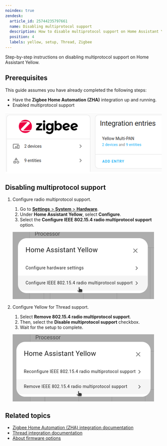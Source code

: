 ```yaml
---
noindex: true
zendesk:
  article_id: 25744235797661
  name: Disabling multiprotocol support
  description: How to disable multiprotocol support on Home Assistant Yellow
  position: 4
  labels: yellow, setup, Thread, Zigbee
---
```


Step-by-step instructions on disabling multiprotocol support on Home Assistant Yellow.

## Prerequisites

This guide assumes you have already completed the following steps:

- Have the **Zigbee Home Automation (ZHA)** integration up and running.
- Enabled multiprotocol support

![Screenshot showing the Multi-Pan integration entry](/static/img/yellow/yellow-multiprotocol-new-05.png)

## Disabling multiprotocol support

1. Configure radio multiprotocol support.

   1. Go to [**Settings** > **System** > **Hardware**](https://my.home-assistant.io/redirect/hardware/).
   2. Under **Home Assistant Yellow**, select **Configure**.
   3. Select the **Configure IEEE 802.15.4 radio multiprotocol support** option.

   ![Screenshot showing where to Configure IEEE 802.15.4 radio multiprotocol support](/static/img/yellow/disable_multiprotocol_01.png)

2. Configure Yellow for Thread support.

   1. Select **Remove 802.15.4 radio multiprotocol support**.
   2. Then, select the **Disable multiprotocol support** checkbox.
   3. Wait for the setup to complete.

   ![Screenshot showing where to Remove 802.15.4 radio multiprotocol support](/static/img/yellow/disable_multiprotocol_02.png)

## Related topics

- [Zigbee Home Automation (ZHA) integration documentation](https://www.home-assistant.io/integrations/zigbee/)
- [Thread integration documentation](https://www.home-assistant.io/integrations/thread/)
- [About firmware options](/hc/en-us/articles/25616122309405)
